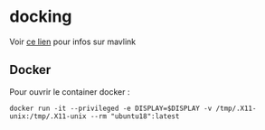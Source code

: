# docking

Voir [ce lien](https://ardupilot.org/dev/docs/mavlink-basics.html) pour infos sur mavlink

## Docker
Pour ouvrir le container docker : 

    docker run -it --privileged -e DISPLAY=$DISPLAY -v /tmp/.X11-unix:/tmp/.X11-unix --rm "ubuntu18":latest
